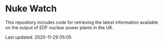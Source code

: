 # Nuke Watch

This repository includes code for retrieving the latest information available on the output of EDF nuclear power plants in the UK.

Last updated: 2020-11-29 05:05